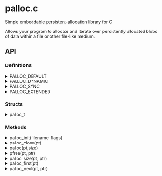 palloc.c
========

Simple embeddable persistent-allocation library for C

Allows your program to allocate and iterate over persistently allocated blobs
of data within a file or other file-like medium.


API
---

### Definitions

<details>
  <summary>PALLOC_DEFAULT</summary>

  Default flags to initialize palloc with, in case some compatibility flags
  are required after a future update.

```C
#define PALLOC_DEFAULT 0
```

</details>
<details>
  <summary>PALLOC_DYNAMIC</summary>

  Indicates a storage medium to be initialized as being dynamic. This flag
  is overridden by the medium if the medium has already been initialized.

```C
#define PALLOC_DYNAMIC 1
```

</details>
<details>
  <summary>PALLOC_SYNC</summary>

  During the initialization, open the medium in DSYNC (or os' equivalent)
  mode to provide some minor protection against things like power failures
  or disconnects.

```C
#define PALLOC_SYNC 2
```

</details>
<details>
  <summary>PALLOC_EXTENDED</summary>

  Reserved flag for future use if the current reserved space for flags
  becomes unsufficient.

```C
#define PALLOC_EXTENDED (1<<31)
```

</details>

### Structs

<details>
  <summary>palloc_t</summary>

  The main palloc descriptor, pass this along to all calls to the library
  so the library knows the medium's structure and other required
  information.

```C
struct palloc_t {
 char     *filename;
 int      descriptor;
 uint32_t flags;
 uint32_t header_size;
 uint64_t first_free;
 uint64_t size;
};
```

</details>

### Methods

<details>
  <summary>palloc_init(filename, flags)</summary>

  Opens a palloc medium and initializes it if not done so already.

```C
struct palloc_t * palloc_init(const char *filename, uint32_t flags);
```

</details>
<details>
  <summary>palloc_close(pt)</summary>

  Closes the descriptor and frees the palloc_t.

```C
void palloc_close(struct palloc_t *pt);
```

</details>
<details>
  <summary>palloc(pt,size)</summary>

  Allocates a new blob of the given size in the storage medium and returns
  an offset to the start of the data section you can use for your storage
  purposes.

```C
uint64_t palloc(struct palloc_t *pt, size_t size);
```

</details>
<details>
  <summary>pfree(pt, ptr)</summary>

  Marks the blob pointed to by ptr as being unused, allowing it to be
  re-used for future allocations and preventing it from being returned
  during iteration.

```C
void pfree(struct palloc_t *pt, uint64_t ptr);
```

</details>
<details>
  <summary>palloc_size(pt, ptr)</summary>

  Returns the real size of the data section of the allocated blob pointed
  to by ptr, not the originally requested size.

```C
uint64_t palloc_size(struct palloc_t *pt, uint64_t ptr);
```

</details>
<details>
  <summary>palloc_first(pt)</summary>

  Returns an offset to the data section of the first allocated blob within
  the descriptor, or 0 if no allocated blob exists.

```C
uint64_t palloc_first(struct palloc_t *pt);
```

</details>
<details>
  <summary>palloc_next(pt, ptr)</summary>

  Returns an offset to the data section of the next allocated blob within
  the descriptor based on the offset to a data section indicated by ptr, or
  0 if no next allocated blob exists.

```C
uint64_t palloc_next(struct palloc_t *pt, uint64_t ptr);
```

</details>
